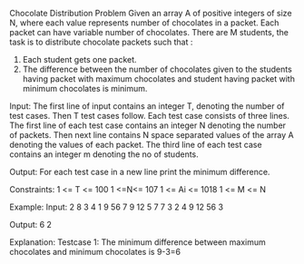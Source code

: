 Chocolate Distribution Problem 
Given an array A of positive integers of size N, where each value represents number of chocolates in a packet. Each packet can have variable number of chocolates. There are M students, the task is to distribute chocolate packets such that :
1. Each student gets one packet.
2. The difference between the number of chocolates given to the students having packet with maximum chocolates and student having packet with minimum chocolates is minimum.

Input:
The first line of input contains an integer T, denoting the number of test cases. Then T test cases follow. Each test case consists of three lines. The first line of each test case contains an integer N denoting the number of packets. Then next line contains N space separated values of the array A denoting the values of each packet. The third line of each test case contains an integer m denoting the no of students.

Output:
For each test case in a new line print the minimum difference.

Constraints:
1 <= T <= 100
1 <=N<= 107
1 <= Ai <= 1018
1 <= M <= N

Example:
Input:
2
8
3 4 1 9 56 7 9 12
5
7
7 3 2 4 9 12 56
3

Output:
6
2

Explanation:
Testcase 1: The minimum difference between maximum chocolates and minimum chocolates is 9-3=6